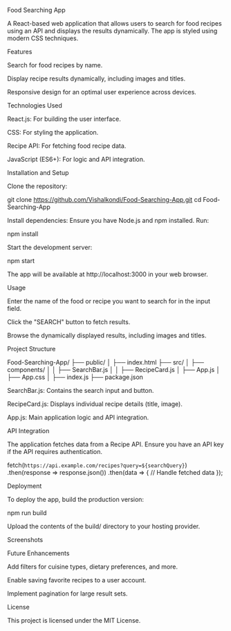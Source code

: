 Food Searching App

A React-based web application that allows users to search for food recipes using an API and displays the results dynamically. The app is styled using modern CSS techniques.

Features

Search for food recipes by name.

Display recipe results dynamically, including images and titles.

Responsive design for an optimal user experience across devices.

Technologies Used

React.js: For building the user interface.

CSS: For styling the application.

Recipe API: For fetching food recipe data.

JavaScript (ES6+): For logic and API integration.

Installation and Setup

Clone the repository:

git clone https://github.com/Vishalkondi/Food-Searching-App.git
cd Food-Searching-App

Install dependencies:
Ensure you have Node.js and npm installed. Run:

npm install

Start the development server:

npm start

The app will be available at http://localhost:3000 in your web browser.

Usage

Enter the name of the food or recipe you want to search for in the input field.

Click the "SEARCH" button to fetch results.

Browse the dynamically displayed results, including images and titles.

Project Structure

Food-Searching-App/
├── public/
│   ├── index.html
├── src/
│   ├── components/
│   │   ├── SearchBar.js
│   │   ├── RecipeCard.js
│   ├── App.js
│   ├── App.css
│   ├── index.js
├── package.json

SearchBar.js: Contains the search input and button.

RecipeCard.js: Displays individual recipe details (title, image).

App.js: Main application logic and API integration.

API Integration

The application fetches data from a Recipe API. Ensure you have an API key if the API requires authentication.

fetch(`https://api.example.com/recipes?query=${searchQuery}`)
  .then(response => response.json())
  .then(data => {
    // Handle fetched data
  });

Deployment

To deploy the app, build the production version:

npm run build

Upload the contents of the build/ directory to your hosting provider.

Screenshots



Future Enhancements

Add filters for cuisine types, dietary preferences, and more.

Enable saving favorite recipes to a user account.

Implement pagination for large result sets.

License

This project is licensed under the MIT License.

